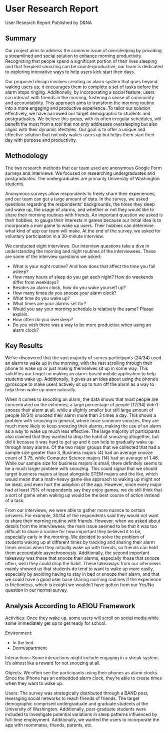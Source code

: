 # User Research Report
User Research Report
Published by D&NA

## Summary 
Our project aims to address the common issue of oversleeping by providing a streamlined and social solution to enhance morning productivity. Recognizing that people spend a significant portion of their lives sleeping and that frequent snoozing can be counterproductive, our team is dedicated to exploring innovative ways to help users kick start their days.

Our proposed design involves creating an alarm system that goes beyond waking users up; it encourages them to complete a set of tasks before the alarm stops ringing. Additionally, by incorporating a social feature, users can interact with friends in the morning, fostering a sense of community and accountability. This approach aims to transform the morning routine into a more engaging and productive experience.
To tailor our solution effectively, we have narrowed our target demographic to students and postgraduates. We believe this group, with its often irregular schedules, will benefit the most from a tool that not only addresses oversleeping but also aligns with their dynamic lifestyles. Our goal is to offer a unique and effective solution that not only wakes users up but helps them start their day with purpose and productivity.


## Methodology 
The two research methods that our team used are anonymous Google Form surveys and interviews. We focused on researching undergraduates and postgraduates. The undergraduates are primarily University of Washington students. 

Anonymous surveys allow respondents to freely share their experiences, and our team can get a large amount of data. In the survey, we asked questions regarding the respondents’ backgrounds, the times they sleep and wake up, the usage of alarms, and whether or not they would like to share their morning routines with friends. An important question we asked is their hobbies, to gauge their interests in games because our initial idea is to incorporate a mini game to wake up users. Their hobbies can determine what kind of app our team will make. At the end of the survey, we asked for voluntary participation in a 30-minute interview. 

We conducted eight interviews. Our interview questions take a dive in understanding the morning and night routines of the interviewees. These are some of the interview questions we asked: 

- What is your night routine? And how does that affect the time you fall asleep?
- How many hours of sleep do you get each night? How do weekends differ from weekdays?
- Besides an alarm clock, how do you wake yourself up?
- How many times do you snooze your alarm clock?
- What time do you wake up?
- What times are your alarms set for?
- Would you say your morning schedule is relatively the same? Please explain.
- How often do you oversleep?
- Do you wish there was a way to be more productive when using an alarm clock?

## Key Results
We’ve discovered that the vast majority of survey participants (24/34) used an alarm to wake up in the morning, with the rest scrolling through their phone to wake up or just making themselves sit up in some way. This solidifies our target on making an alarm-based mobile application to help students wake up. Additionally, it gives us an idea about using the phone’s gyroscope to make users actively sit up to turn off the alarm as a way to help them wake up more naturally. 

When it comes to snoozing an alarm, the data shows that most people are concentrated on the extremes; a large percentage of people (12/34) didn’t snooze their alarm at all, while a slightly smaller but still large amount of people (8/34) snoozed their alarm more than 3 times a day. This shows a problem with snoozing in general, where once someone snoozes, they are much more likely to keep snoozing their alarms, making the use of an alarm as a way to wake up much less effective. The large majority of participants also claimed that they wanted to drop the habit of snoozing altogether, but did it because it was hard to get up and it can help to gradually wake up through many alarms.
Of the two major groups that we collected that had a sample size greater than 3, Business majors (4) had an average snooze count of 3.75, while Computer Science majors (14) had an average of 1.46. While our sample size for business majors is small, there definitely seems to be a much larger problem with snoozing. This could signal that we should target business majors at least alongside STEM majors and the like, which would mean that a math-heavy game-like approach to waking up might not be ideal, and even hurt the adoption of the app. However, since every major had at least 75% of respondents say they enjoy games, we do still think that a sort of game when waking up would be the best course of action instead of a task.

From our interviews, we were able to gather more nuance to certain answers. For example, 30/34 of the respondents said they would not want to share their morning routine with friends. However, when we asked about details from the interviewees, the main issue seemed to be that it was too difficult to share a routine for how important they believed it to be, especially early in the morning. We decided to solve the problem of students waking up at different times by tracking and sharing their alarm times versus when they actually wake up with friends, so friends can hold them accountable asynchronously. Additionally, the second important takeaway was those that snooze their alarms, especially those that snooze often, wish they could drop the habit. These takeaways from our interviews mainly showed us that students do tend to want to wake up more easily, especially by avoiding having to stay in bed or snooze their alarm, and that we could have a good user base sharing morning routines if the experience is frictionless, which is insight we wouldn’t have gotten from our Yes/No question in our normal survey.

## Analysis According to AEIOU Framework
Activities: Once they wake up, some users will scroll on social media while some immediately get up to get ready for school.

Environment: 
- In the bed
- Dorm/apartment
  
Interactions: Some interactions might include engaging in a streak system. It’s almost like a reward for not snoozing at all. 

Objects: We often see the participants using their phones as alarm clocks. Since the iPhone has an embedded alarm clock, they’re able to create times when they want to wake up.

Users: The survey was strategically distributed through a BAND post, leveraging social networks to reach friends of friends. The target demographic comprised undergraduate and graduate students at the University of Washington. Additionally, post-graduate students were included to investigate potential variations in sleep patterns influenced by full-time employment. Additionally, we wanted the users to incorporate the app with roommates, friends, parents, etc. 
